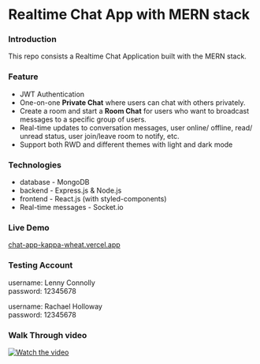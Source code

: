 # Realtime Chat App with MERN stack 

### Introduction
This repo consists a Realtime Chat Application built with the MERN stack.

### Feature
- JWT Authentication
- One-on-one **Private Chat** where users can chat with others privately.
- Create a room and start a **Room Chat** for users who want to broadcast messages to a specific group of users.
- Real-time updates to conversation messages, user online/ offline, read/ unread status, user join/leave room to notify, etc.
- Support both RWD and different themes with light and dark mode

### Technologies
- database - MongoDB
- backend - Express.js & Node.js
- frontend - React.js (with styled-components)
- Real-time messages - Socket.io

### Live Demo
[chat-app-kappa-wheat.vercel.app](https://chat-app-kappa-wheat.vercel.app/)

### Testing Account
username: Lenny Connolly  
password: 12345678  

username: Rachael Holloway  
password: 12345678  

### Walk Through video

[![Watch the video](https://raw.githubusercontent.com/jatinmark/chat-app/main/thumbnail.jpg)](https://raw.githubusercontent.com/jatinmark/chat-app/main/screen-capture.webm)
